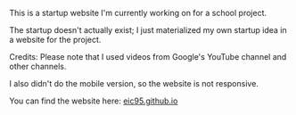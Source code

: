 This is a startup website I'm currently working on for a school project.  
  
The startup doesn't actually exist; I just materialized my own startup idea in a website for the project.  

Credits: Please note that I used videos from Google's YouTube channel and other channels.
  
I also didn't do the mobile version, so the website is not responsive.  
  
You can find the website here: [eic95.github.io](https://eic95.github.io/)